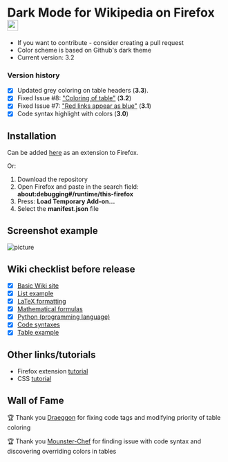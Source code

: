 # Dark Mode for Wikipedia on Firefox <img src="https://github.com/alfredhirschfeld/Dark-Mode-Wikipedia/blob/master/dark_wiki_icon.png" width="25" height="25">

* If you want to contribute - consider creating a pull request
* Color scheme is based on Github's dark theme
* Current version: 3.2

### Version history
- [X] Updated grey coloring on table headers (**3.3**).
- [X] Fixed Issue #8: ["Coloring of table"](https://github.com/hirschan/Dark-Mode-Wikipedia/issues/8) (**3.2**)
- [X] Fixed Issue #7: ["Red links appear as blue"](https://github.com/hirschan/Dark-Mode-Wikipedia/issues/7) (**3.1**)
- [X] Code syntax highlight with colors (**3.0**)

## Installation
Can be added [here](https://addons.mozilla.org/sv-SE/firefox/addon/dark-mode-for-wikipedia/) as an extension to Firefox.

Or:
1. Download the repository
2. Open Firefox and paste in the search field: **about:debugging#/runtime/this-firefox**
3. Press: **Load Temporary Add-on...**
4. Select the **manifest.json** file

## Screenshot example
![picture](https://github.com/alfredhirschfeld/Dark-Mode-Wikipedia/blob/master/screenshot.png)

## Wiki checklist before release

- [X] [Basic Wiki site](https://en.wikipedia.org/wiki/Sweden)
- [X] [List example](https://en.wikipedia.org/wiki/List_of_countries_by_total_health_expenditure_per_capita)
- [X] [LaTeX formatting](https://en.wikipedia.org/wiki/LaTeX)
- [X] [Mathematical formulas](https://en.wikipedia.org/wiki/Fraction)
- [X] [Python (programming language)](https://en.wikipedia.org/wiki/Python_(programming_language))
- [X] [Code syntaxes](https://en.wikipedia.org/wiki/%22Hello,_World!%22_program#Examples)
- [X] [Table example](https://es.wikipedia.org/wiki/King_Crimson#Miembros_pasados)

## Other links/tutorials

* Firefox extension [tutorial](https://www.youtube.com/watch?v=9NY3wx9iEzY&t=388s)
* CSS [tutorial](https://www.youtube.com/watch?v=1PnVor36_40&t=251s)

## Wall of Fame

🏆 Thank you [Draeggon](https://github.com/Draeggon) for fixing code tags and modifying priority of table coloring

🏆 Thank you [Mounster-Chef](https://github.com/Mounster-Chef) for finding issue with code syntax and discovering overriding colors in tables
